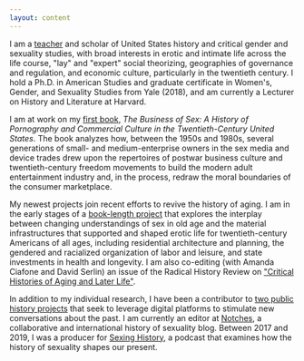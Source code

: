 ```yaml
---
layout: content
---
```

I am a [teacher](/teaching) and scholar of United States history and critical gender and sexuality studies, with broad interests in erotic and intimate life across the life course, "lay" and "expert" social theorizing, geographies of governance and regulation, and economic culture, particularly in the twentieth century. I hold a Ph.D. in American Studies and graduate certificate in Women's, Gender, and Sexuality Studies from Yale (2018), and am currently a Lecturer on History and Literature at Harvard.

I am at work on my [first book](/research), *The Business of Sex: A History of Pornography and Commercial Culture in the Twentieth-Century United States*. The book analyzes how, between the 1950s and 1980s, several generations of small- and medium-enterprise owners in the sex media and device trades drew upon the repertoires of postwar business culture and twentieth-century freedom movements to build the modern adult entertainment industry and, in the process, redraw the moral boundaries of the consumer marketplace. 

My newest projects join recent efforts to revive the history of aging. I am in the early stages of a [book-length project](/research) that explores the interplay between changing understandings of sex in old age and the material infrastructures that supported and shaped erotic life for twentieth-century Americans of all ages, including residential architecture and planning, the gendered and racialized organization of labor and leisure, and state investments in health and longevity. I am also co-editing (with Amanda Ciafone and David Serlin) an issue of the Radical History Review on ["Critical Histories of Aging and Later Life"](http://www.radicalhistoryreview.org/call-for-papers/critical-histories-of-aging-and-later-life/). 

In addition to my individual research, I have been a contributor to [two public history projects](/public_history) that seek to leverage digital platforms to stimulate new conversations about the past. I am currently an editor at [Notches](http://notchesblog.com), a collaborative and international history of sexuality blog. Between 2017 and 2019, I was a producer for [Sexing History](sexinghistory.com), a podcast that examines how the history of sexuality shapes our present.
